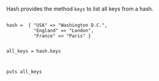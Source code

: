 Hash provides the method
`keys` to list all
keys from a hash.

<codeblock language="ruby" type="lesson">
<code>
hash =  { "USA" => "Washington D.C.",
          "England" => "London",
          "France" => "Paris" }

all_keys = hash.keys

puts all_keys
</code>
</codeblock>